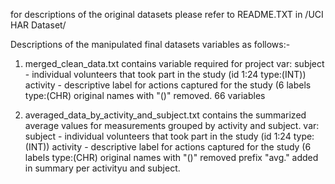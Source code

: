 for descriptions of the original datasets please refer to README.TXT in /UCI HAR Dataset/

Descriptions of the manipulated final datasets variables as follows:-
  1.  merged_clean_data.txt contains variable required for project
    var:  subject - individual volunteers that took part in the study (id 1:24 type:(INT))
          activity - descriptive label for actions captured for the study (6 labels type:(CHR)
          <mean and std. measurements> original names with "()" removed. 66 variables
          
   2. averaged_data_by_activity_and_subject.txt contains the summarized average values for measurements grouped by activity and subject.
    var:  subject - individual volunteers that took part in the study (id 1:24 type:(INT))
          activity - descriptive label for actions captured for the study (6 labels type:(CHR)
          <averaged measurements> original names with "()" removed prefix "avg." added in summary per activityu and subject. 
